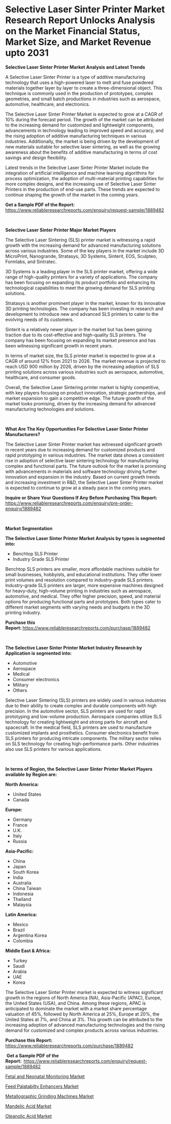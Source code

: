 <p><h1>Selective Laser Sinter Printer Market Research Report Unlocks Analysis on the Market Financial Status, Market Size, and Market Revenue upto 2031</h1></p><p><strong>Selective Laser Sinter Printer Market Analysis and Latest Trends</strong></p>
<p><p>A Selective Laser Sinter Printer is a type of additive manufacturing technology that uses a high-powered laser to melt and fuse powdered materials together layer by layer to create a three-dimensional object. This technique is commonly used in the production of prototypes, complex geometries, and small batch productions in industries such as aerospace, automotive, healthcare, and electronics.</p><p>The Selective Laser Sinter Printer Market is expected to grow at a CAGR of 10% during the forecast period. The growth of the market can be attributed to the increasing demand for customized and lightweight components, advancements in technology leading to improved speed and accuracy, and the rising adoption of additive manufacturing techniques in various industries. Additionally, the market is being driven by the development of new materials suitable for selective laser sintering, as well as the growing awareness about the benefits of additive manufacturing in terms of cost savings and design flexibility.</p><p>Latest trends in the Selective Laser Sinter Printer Market include the integration of artificial intelligence and machine learning algorithms for process optimization, the adoption of multi-material printing capabilities for more complex designs, and the increasing use of Selective Laser Sinter Printers in the production of end-use parts. These trends are expected to continue shaping the growth of the market in the coming years.</p></p>
<p><strong>Get a Sample PDF of the Report:&nbsp;</strong> <a href="https://www.reliableresearchreports.com/enquiry/request-sample/1889482">https://www.reliableresearchreports.com/enquiry/request-sample/1889482</a></p>
<p>&nbsp;</p>
<p><strong>Selective Laser Sinter Printer Major Market Players</strong></p>
<p><p>The Selective Laser Sintering (SLS) printer market is witnessing a rapid growth with the increasing demand for advanced manufacturing solutions across various industries. Some of the key players in the market include 3D MicroPrint, Nanogrande, Stratasys, 3D Systems, Sinterit, EOS, Sculpteo, Formlabs, and Sintratec. </p><p>3D Systems is a leading player in the SLS printer market, offering a wide range of high-quality printers for a variety of applications. The company has been focusing on expanding its product portfolio and enhancing its technological capabilities to meet the growing demand for SLS printing solutions.</p><p>Stratasys is another prominent player in the market, known for its innovative 3D printing technologies. The company has been investing in research and development to introduce new and advanced SLS printers to cater to the evolving needs of its customers.</p><p>Sinterit is a relatively newer player in the market but has been gaining traction due to its cost-effective and high-quality SLS printers. The company has been focusing on expanding its market presence and has been witnessing significant growth in recent years.</p><p>In terms of market size, the SLS printer market is expected to grow at a CAGR of around 12% from 2021 to 2026. The market revenue is projected to reach USD 900 million by 2026, driven by the increasing adoption of SLS printing solutions across various industries such as aerospace, automotive, healthcare, and consumer goods.</p><p>Overall, the Selective Laser Sintering printer market is highly competitive, with key players focusing on product innovation, strategic partnerships, and market expansion to gain a competitive edge. The future growth of the market looks promising, driven by the increasing demand for advanced manufacturing technologies and solutions.</p></p>
<p>&nbsp;</p>
<p><strong>What Are The Key Opportunities For Selective Laser Sinter Printer Manufacturers?</strong></p>
<p><p>The Selective Laser Sinter Printer market has witnessed significant growth in recent years due to increasing demand for customized products and rapid prototyping in various industries. The market data shows a consistent rise in adoption of selective laser sintering technology for manufacturing complex and functional parts. The future outlook for the market is promising with advancements in materials and software technology driving further innovation and expansion in the industry. Based on current growth trends and increasing investment in R&D, the Selective Laser Sinter Printer market is expected to continue to grow at a steady pace in the coming years.</p></p>
<p><strong>Inquire or Share Your Questions If Any Before Purchasing This Report:</strong> <a href="https://www.reliableresearchreports.com/enquiry/pre-order-enquiry/1889482">https://www.reliableresearchreports.com/enquiry/pre-order-enquiry/1889482</a></p>
<p>&nbsp;</p>
<p><strong>Market Segmentation</strong></p>
<p><strong>The Selective Laser Sinter Printer Market Analysis by types is segmented into:</strong></p>
<p><ul><li>Benchtop SLS Printer</li><li>Industry Grade SLS Printer</li></ul></p>
<p><p>Benchtop SLS printers are smaller, more affordable machines suitable for small businesses, hobbyists, and educational institutions. They offer lower print volumes and resolution compared to industry-grade SLS printers. Industry-grade SLS printers are larger, more expensive machines designed for heavy-duty, high-volume printing in industries such as aerospace, automotive, and medical. They offer higher precision, speed, and material options for producing functional parts and prototypes. Both types cater to different market segments with varying needs and budgets in the 3D printing industry.</p></p>
<p><strong>Purchase this Report:&nbsp;</strong><a href="https://www.reliableresearchreports.com/purchase/1889482">https://www.reliableresearchreports.com/purchase/1889482</a></p>
<p>&nbsp;</p>
<p><strong>The Selective Laser Sinter Printer Market Industry Research by Application is segmented into:</strong></p>
<p><ul><li>Automotive</li><li>Aerospace</li><li>Medical</li><li>Consumer electronics</li><li>Military</li><li>Others</li></ul></p>
<p><p>Selective Laser Sintering (SLS) printers are widely used in various industries due to their ability to create complex and durable components with high precision. In the automotive sector, SLS printers are used for rapid prototyping and low-volume production. Aerospace companies utilize SLS technology for creating lightweight and strong parts for aircraft and spacecraft. In the medical field, SLS printers are used to manufacture customized implants and prosthetics. Consumer electronics benefit from SLS printers for producing intricate components. The military sector relies on SLS technology for creating high-performance parts. Other industries also use SLS printers for various applications.</p></p>
<p>&nbsp;</p>
<p><strong>In terms of Region, the Selective Laser Sinter Printer Market Players available by Region are:</strong></p>
<p>
    <p> <strong> North America: </strong>
        <ul>
            <li>United States</li>
            <li>Canada</li>
        </ul>
        </p> 
    <p> <strong> Europe: </strong>
        <ul>
            <li>Germany</li>
            <li>France</li>
            <li>U.K.</li>
            <li>Italy</li>
            <li>Russia</li>
        </ul>
        </p> 
    <p> <strong> Asia-Pacific: </strong>
        <ul>
            <li>China</li>
            <li>Japan</li>
            <li>South Korea</li>
            <li>India</li>
            <li>Australia</li>
            <li>China Taiwan</li>
            <li>Indonesia</li>
            <li>Thailand</li>
            <li>Malaysia</li>
        </ul>
        </p> 
    <p> <strong> Latin America: </strong>
        <ul>
            <li>Mexico</li>
            <li>Brazil</li>
            <li>Argentina Korea</li>
            <li>Colombia</li>
        </ul>
        </p> 
    <p> <strong> Middle East & Africa: </strong>
        <ul>
            <li>Turkey</li>
            <li>Saudi</li>
            <li>Arabia</li>
            <li>UAE</li>
            <li>Korea</li>
        </ul>
    </p>
    </p>
<p><p>The Selective Laser Sinter Printer market is expected to witness significant growth in the regions of North America (NA), Asia-Pacific (APAC), Europe, the United States (USA), and China. Among these regions, APAC is anticipated to dominate the market with a market share percentage valuation of 45%, followed by North America at 25%, Europe at 20%, the United States at 7%, and China at 3%. This growth can be attributed to the increasing adoption of advanced manufacturing technologies and the rising demand for customized and complex products across various industries.</p></p>
<p><strong>Purchase this Report: </strong><a href="https://www.reliableresearchreports.com/purchase/1889482">https://www.reliableresearchreports.com/purchase/1889482</a></p>
<p>&nbsp;<strong>Get a Sample PDF of the Report:&nbsp;&nbsp;</strong><a href="https://www.reliableresearchreports.com/enquiry/request-sample/1889482">https://www.reliableresearchreports.com/enquiry/request-sample/1889482</a></p>
<p><strong></strong></p>
<p><p><a href="https://fearless-okapi-6c8.notion.site/Fetal-and-Neonatal-Monitoring-Market-Size-Growth-Outlook-from-2024-to-2031-projecting-at-Market-s--f52d081d054c4bf486ce38b8edb770c9">Fetal and Neonatal Monitoring Market</a></p><p><a href="https://gamy-alyssum-396.notion.site/Feed-Palatabilty-Enhancers-Market-Size-Growth-and-Forecast-from-2024-2031-a53236a8ae004f339d2918d297bfa98a">Feed Palatabilty Enhancers Market</a></p><p><a href="https://poised-avenue-46d.notion.site/Metallographic-Grinding-Machines-Market-Size-Market-Trends-and-Growth-Outlook-forecasted-for-perio-ade21a5d3e3e4202aadf93420d345106">Metallographic Grinding Machines Market</a></p><p><a href="https://view.publitas.com/reportprime-1/mandelic-acid-market-furnish-information-about-market-size-market-share-market-dynamics-and-projections-spanning-from-2024-to-2031/">Mandelic Acid Market</a></p><p><a href="https://view.publitas.com/reportprime-1/oleanolic-acid-market-challenges-opportunities-and-growth-drivers-and-major-market-players-forecasted-for-period-from-2024-2031/">Oleanolic Acid Market</a></p></p>